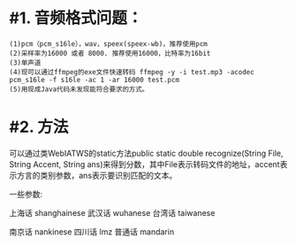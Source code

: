 #1. 音频格式问题：
=
    (1)pcm（pcm_s16le），wav，speex(speex-wb)，推荐使用pcm
    (2)采样率为16000 或者 8000. 推荐使用16000，比特率为16bit 
    (3)单声道 
    (4)现可以通过ffmpeg的exe文件快速转码 ffmpeg -y -i test.mp3 -acodec pcm_s16le -f s16le -ac 1 -ar 16000 test.pcm
    (5)用现成Java代码未发现能符合要求的方式。 
    

#2. 方法
=
可以通过类WebIATWS的static方法public static double recognize(String File, String Accent, String ans)来得到分数，其中File表示转码文件的地址，accent表示方言的类别参数，ans表示要识别匹配的文本。

   一些参数:

   上海话  shanghainese    武汉话  wuhanese    台湾话  taiwanese
   
   南京话  nankinese       四川话  lmz         普通话  mandarin
